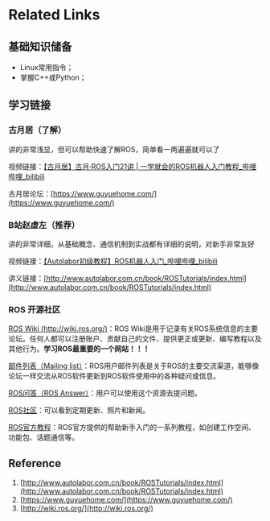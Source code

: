 # Related Links

## 基础知识储备

* Linux常用指令；
* 掌握C++或Python；

## 学习链接

### **古月居（了解）**

讲的非常浅显，但可以帮助快速了解ROS，简单看一两遍遍就可以了

视频链接：[【古月居】古月·ROS入门21讲 | 一学就会的ROS机器人入门教程\_哔哩哔哩\_bilibili](https://www.bilibili.com/video/BV1zt411G7Vn?spm\_id\_from=333.337.search-card.all.click)

古月居论坛：[https://www.guyuehome.com/](https://www.guyuehome.com/)

### **B站赵虚左（推荐）**

讲的非常详细，从基础概念、通信机制到实战都有详细的说明，对新手非常友好

视频链接：[【Autolabor初级教程】ROS机器人入门\_哔哩哔哩\_bilibili](https://www.bilibili.com/video/BV1Ci4y1L7ZZ/?vd\_source=2675b26043b4bbfdf7874f901e85cd01)

讲义链接：[http://www.autolabor.com.cn/book/ROSTutorials/index.html](http://www.autolabor.com.cn/book/ROSTutorials/index.html)

### **ROS 开源社区**

[ROS Wiki (http://wiki.ros.org/)](http://wiki.ros.org/)：ROS Wiki是用于记录有关ROS系统信息的主要论坛。任何人都可以注册账户、贡献自己的文件、提供更正或更新、编写教程以及其他行为。**学习ROS最重要的一个网站！！！**

[邮件列表（Mailing list）](http://lists.ros.org/)：ROS用户邮件列表是关于ROS的主要交流渠道，能够像论坛一样交流从ROS软件更新到ROS软件使用中的各种疑问或信息。

[ROS问答（ROS Answer）](https://answers.ros.org/questions/)：用户可以使用这个资源去提问题。

[ROS社区](https://discourse.ros.org/)：可以看到定期更新、照片和新闻。

[ROS官方教程](http://wiki.ros.org/ROS/Tutorials)：ROS官方提供的帮助新手入门的一系列教程，如创建工作空间、功能包、话题通信等。

## Reference

1. [http://www.autolabor.com.cn/book/ROSTutorials/index.html](http://www.autolabor.com.cn/book/ROSTutorials/index.html)
2. [https://www.guyuehome.com/](https://www.guyuehome.com/)
3. [http://wiki.ros.org/](http://wiki.ros.org/)

